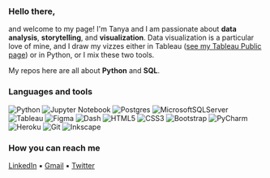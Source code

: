 ### Hello there, 

and welcome to my page! I'm Tanya and I am passionate about <b>data analysis</b>, <b>storytelling</b>, and <b>visualization</b>. Data visualization is a particular love of mine, and I draw my vizzes either in Tableau ([see my Tableau Public page](https://public.tableau.com/app/profile/lomska)) or in Python, or I mix these two tools. 

My repos here are all about <b>Python</b> and <b>SQL</b>.

### Languages and tools

![Python](https://img.shields.io/badge/python-000000?style=for-the-badge&logo=python&logoColor=white) 
![Jupyter Notebook](https://img.shields.io/badge/jupyter-%23c2a444.svg?style=for-the-badge&logo=jupyter&logoColor=white) 
![Postgres](https://img.shields.io/badge/postgres-%2300447c.svg?style=for-the-badge&logo=postgresql&logoColor=white) 
![MicrosoftSQLServer](https://img.shields.io/badge/Microsoft%20SQL%20Server-008499?style=for-the-badge&logo=microsoft%20sql%20server&logoColor=white)
![Tableau](https://img.shields.io/badge/Tableau-9a1018?style=for-the-badge&logo=Tableau&logoColor=white) 
![Figma](https://img.shields.io/badge/figma-%23c2a444.svg?style=for-the-badge&logo=figma&logoColor=white)
![Dash](https://img.shields.io/badge/dash-008499?style=for-the-badge&logo=dash&logoColor=white)
![HTML5](https://img.shields.io/badge/html5-%239a1018.svg?style=for-the-badge&logo=html5&logoColor=white)
![CSS3](https://img.shields.io/badge/css3-%2300447c.svg?style=for-the-badge&logo=css3&logoColor=white) 
![Bootstrap](https://img.shields.io/badge/bootstrap-%23008499.svg?style=for-the-badge&logo=bootstrap&logoColor=white) 
![PyCharm](https://img.shields.io/badge/pycharm-000000?style=for-the-badge&logo=pycharm&logoColor=black&color=black&logoColor=white)
![Heroku](https://img.shields.io/badge/heroku-%23c2a444.svg?style=for-the-badge&logo=heroku&logoColor=white)
![Git](https://img.shields.io/badge/git-%2300447c.svg?style=for-the-badge&logo=git&logoColor=white)
![Inkscape](https://img.shields.io/badge/Inkscape-000000?style=for-the-badge&logo=inkscape&logoColor=white)

### How you can reach me

[LinkedIn](https://www.linkedin.com/in/tanya-lomskaya/) :black_small_square: [Gmail](mailto:lomskaya@gmail.com) :black_small_square: [Twitter](https://twitter.com/ta___kaya/)
